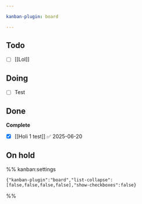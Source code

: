 ```yaml
---

kanban-plugin: board

---
```


## Todo

- [ ] [[Lol]]


## Doing

- [ ] Test


## Done

**Complete**
- [x] [[Holi 1 test]] ✅ 2025-06-20


## On hold





%% kanban:settings
```
{"kanban-plugin":"board","list-collapse":[false,false,false,false],"show-checkboxes":false}
```
%%
